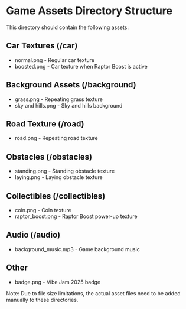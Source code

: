 # Game Assets Directory Structure

This directory should contain the following assets:

## Car Textures (/car)
- normal.png - Regular car texture
- boosted.png - Car texture when Raptor Boost is active

## Background Assets (/background)
- grass.png - Repeating grass texture
- sky and hills.png - Sky and hills background

## Road Texture (/road)
- road.png - Repeating road texture

## Obstacles (/obstacles)
- standing.png - Standing obstacle texture
- laying.png - Laying obstacle texture

## Collectibles (/collectibles)
- coin.png - Coin texture
- raptor_boost.png - Raptor Boost power-up texture

## Audio (/audio)
- background_music.mp3 - Game background music

## Other
- badge.png - Vibe Jam 2025 badge

Note: Due to file size limitations, the actual asset files need to be added manually to these directories.